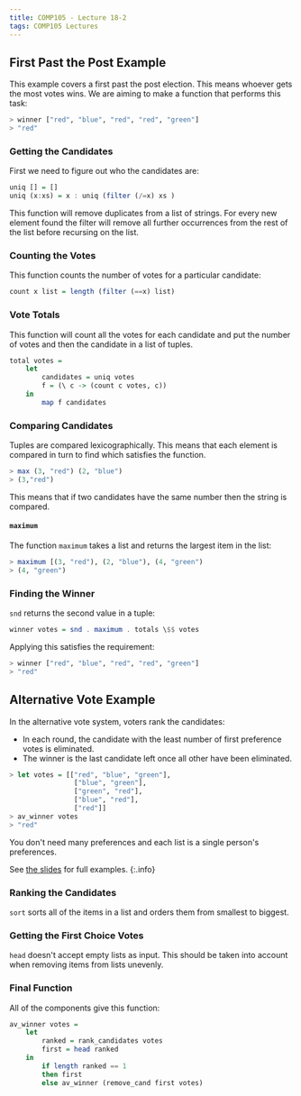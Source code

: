 ```yaml
---
title: COMP105 - Lecture 18-2
tags: COMP105 Lectures
---
```

## First Past the Post Example
This example covers a first past the post election. This means whoever gets the most votes wins. We are aiming to make a function that performs this task:

```haskell
> winner ["red", "blue", "red", "red", "green"]
> "red"
```

### Getting the Candidates
First we need to figure out who the candidates are:

```haskell
uniq [] = []
uniq (x:xs) = x : uniq (filter (/=x) xs )
```

This function will remove duplicates from a list of strings. For every new element found the filter will remove all further occurrences from the rest of the list before recursing on the list.

### Counting the Votes
This function counts the number of votes for a particular  candidate:

```haskell
count x list = length (filter (==x) list)
```

### Vote Totals
This function will count all the votes for each candidate and put the number of votes and then the candidate in a list of tuples.

```haskell
total votes = 
	let
		candidates = uniq votes
		f = (\ c -> (count c votes, c))
	in
		map f candidates
```

### Comparing Candidates
Tuples are compared lexicographically. This means that each element is compared in turn to find which satisfies the function.

```haskell
> max (3, "red") (2, "blue")
> (3,"red")
```

This means that if two candidates have the same number then the string is compared.

#### `maximum`
The function `maximum` takes a list and returns the largest item in the list:

```haskell
> maximum [(3, "red"), (2, "blue"), (4, "green")
> (4, "green")
```

### Finding the Winner
`snd` returns the second value in a tuple:

```haskell
winner votes = snd . maximum . totals \$$ votes
```

Applying this satisfies the requirement:

```haskell
> winner ["red", "blue", "red", "red", "green"]
> "red"
```

## Alternative Vote Example
In the alternative vote system, voters rank the candidates:

* In each round, the candidate with the least number of first preference votes is eliminated.
* The winner is the last candidate left once all other have been eliminated.

```haskell
> let votes = [["red", "blue", "green"],
				["blue", "green"],
				["green", "red"],
				["blue", "red"],
				["red"]]
> av_winner votes
> "red"
```

You don't need many preferences and each list is a single person's preferences.

See [the slides]({{site.baseurl}}/assets/COMP105/Lectures/2020-11-19-2.pdf) for full examples.
{:.info}

### Ranking the Candidates
`sort` sorts all of the items in a list and orders them from smallest to biggest.

### Getting the First Choice Votes
`head` doesn't accept empty lists as input. This should be taken into account when removing items from lists unevenly.

### Final Function
All of the components give this function:

```haskell
av_winner votes =
	let
		ranked = rank_candidates votes
		first = head ranked
	in
		if length ranked == 1
		then first
		else av_winner (remove_cand first votes)
```
